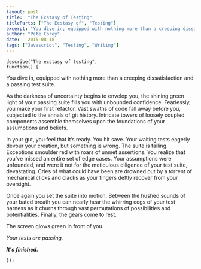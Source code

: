```yaml
---
layout: post
title:  "The Ecstasy of Testing"
titleParts: ["The Ecstasy of", "Testing"]
excerpt: "You dive in, equipped with nothing more than a creeping dissatisfaction and a passing test suite..."
author: "Pete Corey"
date:   2015-08-18
tags: ["Javascriot", "Testing", "Writing"]
---
```


<code class="language-javascript">describe("The ecstasy of testing", function() {</code>

You dive in, equipped with nothing more than a creeping dissatisfaction and a passing test suite.

As the darkness of uncertainty begins to envelop you, the shining green light of your passing suite fills you with unbounded confidence. Fearlessly, you make your first refactor. Vast swaths of code fall away before you, subjected to the annals of git history. Intricate towers of loosely coupled components assemble themselves upon the foundations of your assumptions and beliefs.

In your gut, you feel that it’s ready. You hit save. Your waiting tests eagerly devour your creation, but something is wrong. The suite is failing. Exceptions smoulder red with roars of unmet assertions. You realize that you've missed an entire set of edge cases. Your assumptions were unfounded, and were it not for the meticulous diligence of your test suite, devastating. Cries of what could have been are drowned out by a torrent of mechanical clicks and clacks as your fingers deftly recover from your oversight.

Once again you set the suite into motion. Between the hushed sounds of your bated breath you can nearly hear the whirring cogs of your test harness as it churns through vast permutations of possibilities and potentialities. Finally, the gears come to rest.

The screen glows green in front of you.

_Your tests are passing._

___It's finished.___

<code class="language-javascript">});</code>
